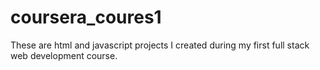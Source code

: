 # coursera_coures1
These are html and javascript projects I created during my first full stack web development course.
